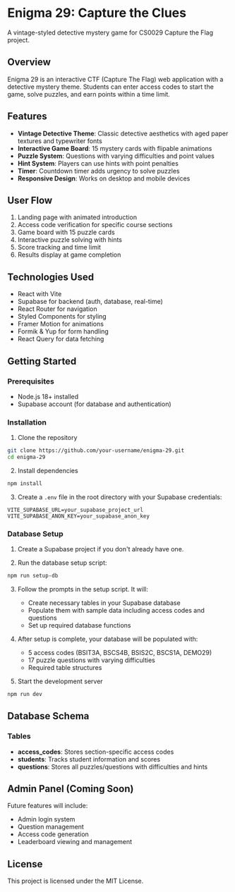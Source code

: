 # Enigma 29: Capture the Clues

A vintage-styled detective mystery game for CS0029 Capture the Flag project.

## Overview

Enigma 29 is an interactive CTF (Capture The Flag) web application with a detective mystery theme. Students can enter access codes to start the game, solve puzzles, and earn points within a time limit.

## Features

- **Vintage Detective Theme**: Classic detective aesthetics with aged paper textures and typewriter fonts
- **Interactive Game Board**: 15 mystery cards with flipable animations
- **Puzzle System**: Questions with varying difficulties and point values
- **Hint System**: Players can use hints with point penalties
- **Timer**: Countdown timer adds urgency to solve puzzles
- **Responsive Design**: Works on desktop and mobile devices

## User Flow

1. Landing page with animated introduction
2. Access code verification for specific course sections
3. Game board with 15 puzzle cards
4. Interactive puzzle solving with hints
5. Score tracking and time limit
6. Results display at game completion

## Technologies Used

- React with Vite
- Supabase for backend (auth, database, real-time)
- React Router for navigation
- Styled Components for styling
- Framer Motion for animations
- Formik & Yup for form handling
- React Query for data fetching

## Getting Started

### Prerequisites

- Node.js 18+ installed
- Supabase account (for database and authentication)

### Installation

1. Clone the repository
```bash
git clone https://github.com/your-username/enigma-29.git
cd enigma-29
```

2. Install dependencies
```bash
npm install
```

3. Create a `.env` file in the root directory with your Supabase credentials:
```
VITE_SUPABASE_URL=your_supabase_project_url
VITE_SUPABASE_ANON_KEY=your_supabase_anon_key
```

### Database Setup

1. Create a Supabase project if you don't already have one.

2. Run the database setup script:
```bash
npm run setup-db
```

3. Follow the prompts in the setup script. It will:
   - Create necessary tables in your Supabase database
   - Populate them with sample data including access codes and questions
   - Set up required database functions

4. After setup is complete, your database will be populated with:
   - 5 access codes (BSIT3A, BSCS4B, BSIS2C, BSCS1A, DEMO29)
   - 17 puzzle questions with varying difficulties
   - Required table structures

5. Start the development server
```bash
npm run dev
```

## Database Schema

### Tables
- **access_codes**: Stores section-specific access codes
- **students**: Tracks student information and scores
- **questions**: Stores all puzzles/questions with difficulties and hints

## Admin Panel (Coming Soon)

Future features will include:
- Admin login system
- Question management
- Access code generation
- Leaderboard viewing and management

## License

This project is licensed under the MIT License.
